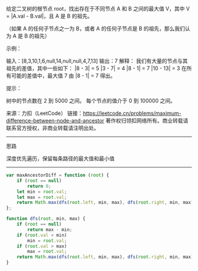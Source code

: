 给定二叉树的根节点 root，找出存在于不同节点 A 和 B 之间的最大值 V，其中 V = |A.val - B.val|，且 A 是 B 的祖先。

（如果 A 的任何子节点之一为 B，或者 A 的任何子节点是 B 的祖先，那么我们认为 A 是 B 的祖先）


示例：

输入：[8,3,10,1,6,null,14,null,null,4,7,13]
输出：7
解释： 
我们有大量的节点与其祖先的差值，其中一些如下：
|8 - 3| = 5
|3 - 7| = 4
|8 - 1| = 7
|10 - 13| = 3
在所有可能的差值中，最大值 7 由 |8 - 1| = 7 得出。
 

提示：

树中的节点数在 2 到 5000 之间。
每个节点的值介于 0 到 100000 之间。

来源：力扣（LeetCode）
链接：https://leetcode.cn/problems/maximum-difference-between-node-and-ancestor
著作权归领扣网络所有。商业转载请联系官方授权，非商业转载请注明出处。

---

思路

深度优先遍历，保留每条路径的最大值和最小值

---

```javascript
var maxAncestorDiff = function (root) {
    if (root == null)
        return 0;
    let min = root.val;
    let max = root.val;
    return Math.max(dfs(root.left, min, max), dfs(root.right, min, max));
};

function dfs(root, min, max) {
    if (root == null)
        return max - min;
    if (root.val < min)
        min = root.val;
    if (root.val > max)
        max = root.val;
    return Math.max(dfs(root.left, min, max), dfs(root.right, min, max));
}
```